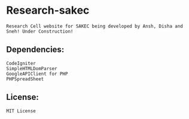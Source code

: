 # Research-sakec
```
Research Cell website for SAKEC being developed by Ansh, Disha and Sneh! Under Construction!
```
## Dependencies:
```
CodeIgniter
SimpleHTMLDomParser
GoogleAPIClient for PHP
PHPSpreadSheet
```
## License:
```
MIT License
```
